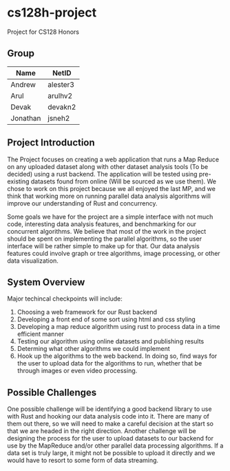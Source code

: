 # cs128h-project
Project for CS128 Honors

## Group
| Name | NetID |
| ------------- | ------------- |
| Andrew | alester3 |
| Arul | arulhv2 |
| Devak | devakn2 |
| Jonathan | jsneh2 |

## Project Introduction
The Project focuses on creating a web application that runs a Map Reduce on any uploaded dataset along with other dataset analysis tools (To be decided) using a rust backend. The application will be tested using pre-existing datasets found from online (Will be sourced as we use them). We chose to work on this project because we all enjoyed the last MP, and we think that working more on running parallel data analysis algorithms will improve our understanding of Rust and concurrency.

Some goals we have for the project are a simple interface with not much code, interesting data analysis features, and benchmarking for our concurrent algorithms. We believe that most of the work in the project should be spent on implementing the parallel algorithms, so the user interface will be rather simple to make up for that. Our data analysis features could involve graph or tree algorithms, image processing, or other data visualization.

## System Overview
Major techincal checkpoints will include:
1) Choosing a web framework for our Rust backend
2) Developing a front end of some sort using html and css styling
3) Developing a map reduce algorithm using rust to process data in a time efficient manner
4) Testing our algorithm using online datasets and publishing results
5) Determing what other algorithms we could implement
6) Hook up the algorithms to the web backend. In doing so, find ways for the user to upload data for the algorithms to run, whether that be through images or even video processing.

## Possible Challenges

One possible challenge will be identifying a good backend library to use with Rust and hooking our data analysis code into it. There are many of them out there, so we will need to make a careful decision at the start so that we are headed in the right direction. Another challenge will be designing the process for the user to upload datasets to our backend for use by the MapReduce and/or other parallel data processing algorithms. If a data set is truly large, it might not be possible to upload it directly and we would have to resort to some form of data streaming.
